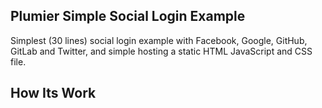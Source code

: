 ## Plumier Simple Social Login Example
Simplest (30 lines) social login example with Facebook, Google, GitHub, GitLab and Twitter, and simple hosting a static HTML JavaScript and CSS file.

## How Its Work 
